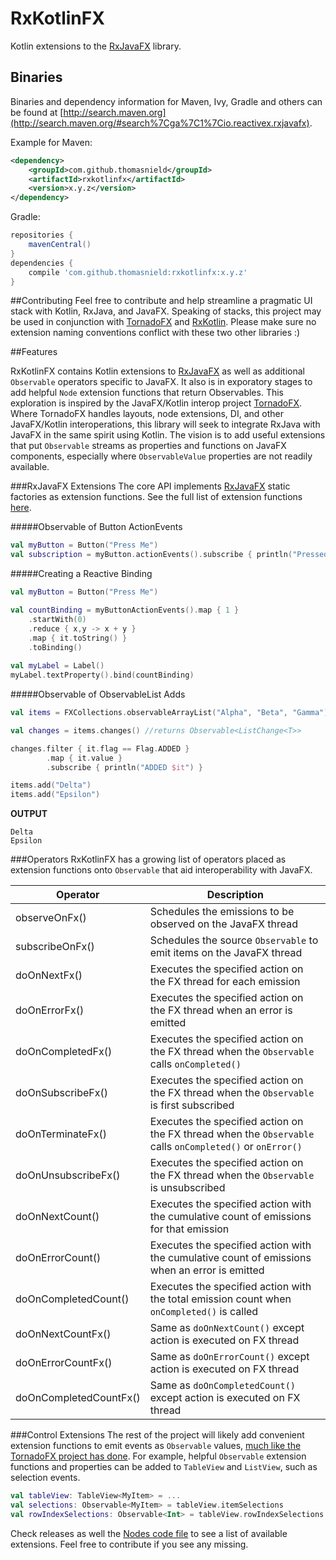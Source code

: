 # RxKotlinFX
Kotlin extensions to the [RxJavaFX](https://github.com/ReactiveX/RxJavaFX) library.

## Binaries

Binaries and dependency information for Maven, Ivy, Gradle and others can be found at [http://search.maven.org](http://search.maven.org/#search%7Cga%7C1%7Cio.reactivex.rxjavafx).

Example for Maven:

```xml
<dependency>
    <groupId>com.github.thomasnield</groupId>
    <artifactId>rxkotlinfx</artifactId>
    <version>x.y.z</version>
</dependency>
```

Gradle: 

```groovy 
repositories {
    mavenCentral()
}
dependencies {
    compile 'com.github.thomasnield:rxkotlinfx:x.y.z'
}
```
##Contributing
Feel free to contribute and help streamline a pragmatic UI stack with Kotlin, RxJava, and JavaFX. Speaking of stacks, this project may be used in conjunction with [TornadoFX](https://github.com/edvin/tornadofx) and [RxKotlin](https://github.com/ReactiveX/RxKotlin). Please make sure no extension naming conventions conflict with these two other libraries :)

##Features

RxKotlinFX contains Kotlin extensions to [RxJavaFX](https://github.com/ReactiveX/RxJavaFX) as well as additional `Observable` operators specific to JavaFX. It also is in exporatory stages to add helpful `Node` extension functions that return Observables. This exploration is inspired by the JavaFX/Kotlin interop project [TornadoFX](https://github.com/edvin/tornadofx). Where TornadoFX handles layouts, node extensions, DI, and other JavaFX/Kotlin interoperations, this library will seek to integrate RxJava with JavaFX in the same spirit using Kotlin. The vision is to add useful extensions that put `Observable` streams as properties and functions on JavaFX components, especially where `ObservableValue` properties are not readily available. 

###RxJavaFX Extensions
The core API implements [RxJavaFX](https://github.com/ReactiveX/RxJavaFX) static factories as extension functions. See the full list of extension functions [here](https://github.com/thomasnield/RxKotlinFX/blob/master/src/main/kotlin/rx/javafx/kt/Observables.kt). 

#####Observable of Button ActionEvents
```kotlin
val myButton = Button("Press Me")
val subscription = myButton.actionEvents().subscribe { println("Pressed!") } 
```
#####Creating a Reactive Binding
```kotlin
val myButton = Button("Press Me")

val countBinding = myButtonActionEvents().map { 1 }
    .startWith(0)
    .reduce { x,y -> x + y }
    .map { it.toString() }
    .toBinding()
    
val myLabel = Label()
myLabel.textProperty().bind(countBinding)
```

#####Observable of ObservableList Adds
```kotlin
val items = FXCollections.observableArrayList("Alpha", "Beta", "Gamma")

val changes = items.changes() //returns Observable<ListChange<T>>

changes.filter { it.flag == Flag.ADDED }
        .map { it.value }
        .subscribe { println("ADDED $it") }

items.add("Delta")
items.add("Epsilon")
```
**OUTPUT**
```
Delta
Epsilon
```

###Operators
RxKotlinFX has a growing list of operators placed as extension functions onto `Observable` that aid interoperability with JavaFX.

|Operator|Description|
|----|-----|
|observeOnFx()|Schedules the emissions to be observed on the JavaFX thread
|subscribeOnFx()|Schedules the source `Observable` to emit items on the JavaFX thread
|doOnNextFx()|Executes the specified action on the FX thread for each emission
|doOnErrorFx()|Executes the specified action on the FX thread when an error is emitted
|doOnCompletedFx()|Executes the specified action on the FX thread when the `Observable` calls `onCompleted()`
|doOnSubscribeFx()|Executes the specified action on the FX thread when the `Observable` is first subscribed
|doOnTerminateFx()|Executes the specified action on the FX thread when the `Observable` calls `onCompleted()` or `onError()`
|doOnUnsubscribeFx()|Executes the specified action on the FX thread when the `Observable` is unsubscribed
|doOnNextCount()|Executes the specified action with the cumulative count of emissions for that emission
|doOnErrorCount()|Executes the specified action with the cumulative count of emissions when an error is emitted
|doOnCompletedCount()|Executes the specified action with the total emission count when `onCompleted()` is called
|doOnNextCountFx()|Same as `doOnNextCount()` except action is executed on FX thread
|doOnErrorCountFx()|Same as `doOnErrorCount()` except action is executed on FX thread
|doOnCompletedCountFx()|Same as `doOnCompletedCount()` except action is executed on FX thread

###Control Extensions
The rest of the project will likely add convenient extension functions to emit events as `Observable` values, [much like the TornadoFX project has done](https://github.com/edvin/tornadofx/blob/master/src/main/java/tornadofx/Nodes.kt). For example, helpful `Observable` extension functions and properties can be added to `TableView` and `ListView`, such as selection events.

```kotlin
val tableView: TableView<MyItem> = ...
val selections: Observable<MyItem> = tableView.itemSelections
val rowIndexSelections: Observable<Int> = tableView.rowIndexSelections
```

Check releases as well the [Nodes code file](https://github.com/thomasnield/RxKotlinFX/blob/master/src/main/kotlin/rx/javafx/kt/Nodes.kt) to see a list of available extensions. Feel free to contribute if you see any missing.

